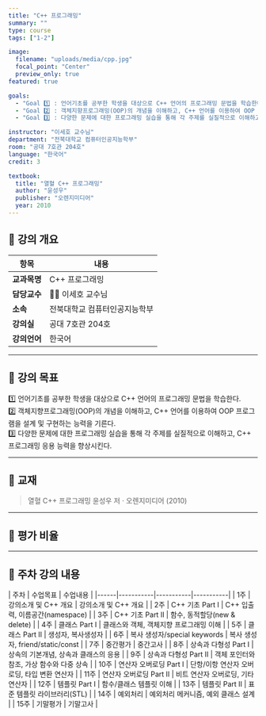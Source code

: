 ```yaml
---
title: "C++ 프로그래밍"
summary: ""
type: course
tags: ["1-2"]

image:
  filename: "uploads/media/cpp.jpg"
  focal_point: "Center"
  preview_only: true
featured: true

goals:
  - "Goal 1️⃣ : 언어기초를 공부한 학생을 대상으로 C++ 언어의 프로그래밍 문법을 학습한다."
  - "Goal 2️⃣ : 객체지향프로그래밍(OOP)의 개념을 이해하고, C++ 언어를 이용하여 OOP 프로그램을 설계 및 구현하는 능력을 기른다."
  - "Goal 3️⃣ : 다양한 문제에 대한 프로그래밍 실습을 통해 각 주제를 실질적으로 이해하고, C++ 프로그래밍 응용 능력을 향상시킨다."

instructor: "이세호 교수님"
department: "전북대학교 컴퓨터인공지능학부"
room: "공대 7호관 204호"
language: "한국어"
credit: 3

textbook:
  title: "열혈 C++ 프로그래밍"
  author: "윤성우"
  publisher: "오렌지미디어"
  year: 2010
---
```


<!--more-->

## 📘 강의 개요

| 항목 | 내용 |
|------|------|
| **교과목명** | C++ 프로그래밍 |
| **담당교수** | 🧑‍🏫 이세호 교수님 |
| **소속** | 전북대학교 컴퓨터인공지능학부 |
| **강의실** | 공대 7호관 204호 |
| **강의언어** | 한국어 |

---

## 🎯 강의 목표

1️⃣ 언어기초를 공부한 학생을 대상으로 C++ 언어의 프로그래밍 문법을 학습한다.  
2️⃣ 객체지향프로그래밍(OOP)의 개념을 이해하고, C++ 언어를 이용하여 OOP 프로그램을 설계 및 구현하는 능력을 기른다.  
3️⃣ 다양한 문제에 대한 프로그래밍 실습을 통해 각 주제를 실질적으로 이해하고, C++ 프로그래밍 응용 능력을 향상시킨다.

---

## 📖 교재

> 열혈 C++ 프로그래밍
> 윤성우 저 · 오렌지미디어 (2010)

---

## 🧮 평가 비율

<canvas id="evaluationChart" width="400" height="400"></canvas>

<script src="https://cdn.jsdelivr.net/npm/chart.js"></script>
<script>
const ctx = document.getElementById('evaluationChart');
new Chart(ctx, {
  type: 'pie',
  data: {
    labels: ['중간고사', '기말고사', '과제', '출석'],
    datasets: [{
      data: [40, 40, 10, 10],
      backgroundColor: ['#ff9aa2', '#9ad0f5', '#b5ead7', '#ffdac1'],
      borderColor: '#222',
      borderWidth: 2
    }]
  },
  options: {
    plugins: {
      legend: {
        position: 'bottom',
        labels: { color: '#ddd', font: { size: 14 } }
      }
    }
  }
});
</script>

---

## 📆 주차 강의 내용

| 주차 | 수업목표 | 수업내용 |
|------|-----------|-----------|-----------|
| 1주 | 강의소개 및 C++ 개요 | 강의소개 및 C++ 개요 |
| 2주 | C++ 기초 Part I | C++ 입출력, 이름공간(namespace) |
| 3주 | C++ 기초 Part II | 함수, 동적할당(new & delete) |
| 4주 | 클래스 Part I | 클래스와 객체, 객체지향 프로그래밍 이해 |
| 5주 | 클래스 Part II | 생성자, 복사생성자 |
| 6주 | 복사 생성자/special keywords | 복사 생성자, friend/static/const |
| 7주 | 중간평가 | 중간고사 |
| 8주 | 상속과 다형성 Part I | 상속의 기본개념, 상속과 클래스의 응용 |
| 9주 | 상속과 다형성 Part II | 객체 포인터와 참조, 가상 함수와 다중 상속 |
| 10주 | 연산자 오버로딩 Part I | 단항/이항 연산자 오버로딩, 타입 변환 연산자 |
| 11주 | 연산자 오버로딩 Part II | 비트 연산자 오버로딩, 기타 연산자 |
| 12주 | 템플릿 Part I | 함수/클래스 템플릿 이해 |
| 13주 | 템플릿 Part II | 표준 템플릿 라이브러리(STL) |
| 14주 | 예외처리 | 예외처리 메커니즘, 예외 클래스 설계 |
| 15주 | 기말평가 | 기말고사 |